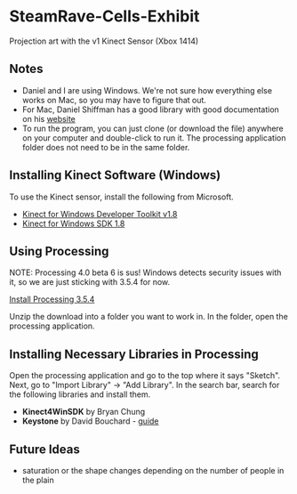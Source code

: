 # SteamRave-Cells-Exhibit

Projection art with the v1 Kinect Sensor (Xbox 1414)

## Notes

- Daniel and I are using Windows. We're not sure how everything else works on Mac, so you may have to figure that out.
- For Mac, Daniel Shiffman has a good library with good documentation on his [website](https://shiffman.net/p5/kinect/)
- To run the program, you can just clone (or download the file) anywhere on your computer and double-click to run it. The processing application folder does not need to be in the same folder.

## Installing Kinect Software (Windows)

To use the Kinect sensor, install the following from Microsoft.

- [Kinect for Windows Developer Toolkit v1.8](https://www.microsoft.com/en-us/download/confirmation.aspx?id=40276)
- [Kinect for Windows SDK 1.8](https://www.microsoft.com/en-us/download/confirmation.aspx?id=40278)
<!---- [Kinect for Windows Runtime 2.0](https://www.microsoft.com/en-us/download/confirmation.aspx?id=44559) ~-->


## Using Processing

NOTE: Processing 4.0 beta 6 is sus! Windows detects security issues with it, so we are just sticking with 3.5.4 for now.

[Install Processing 3.5.4](https://processing.org/download)

Unzip the download into a folder you want to work in. In the folder, open the processing application.

## Installing Necessary Libraries in Processing

Open the processing application and go to the top where it says "Sketch". Next, go to "Import Library" -> "Add Library". In the search bar, search for the following libraries and install them.

- **Kinect4WinSDK** by Bryan Chung
- **Keystone** by David Bouchard - [guide](https://fh-potsdam.github.io/doing-projection-mapping/processing-keystone/)

## Future Ideas
- saturation or the shape changes depending on the number of people in the plain

